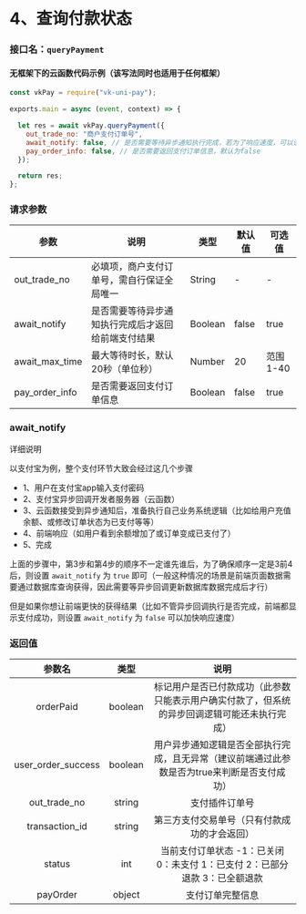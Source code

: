 # 4、查询付款状态

### 接口名：`queryPayment`

#### 无框架下的云函数代码示例（该写法同时也适用于任何框架）
```js
const vkPay = require("vk-uni-pay");

exports.main = async (event, context) => {

  let res = await vkPay.queryPayment({
    out_trade_no: "商户支付订单号", 
    await_notify: false, // 是否需要等待异步通知执行完成，若为了响应速度，可以设置为false，若需要等待异步回调执行完成，则设置为true
    pay_order_info: false, // 是否需要返回支付订单信息，默认为false
  });

  return res;
};
```

### 请求参数

| 参数   | 说明       | 类型    | 默认值  | 可选值 |
|------- |-----------|---------|-------|-------|
| out_trade_no  |   必填项，商户支付订单号，需自行保证全局唯一    | String  | -    | -  |
| await_notify  |   是否需要等待异步通知执行完成后才返回给前端支付结果   | Boolean  | false  | true  |
| await_max_time  |   最大等待时长，默认20秒（单位秒）   | Number  | 20  | 范围1-40  |
| pay_order_info  |   是否需要返回支付订单信息  | Boolean  | false  | true  |
 
### await_notify

详细说明

以支付宝为例，整个支付环节大致会经过这几个步骤

* 1、用户在支付宝app输入支付密码
* 2、支付宝异步回调开发者服务器（云函数）
* 3、云函数接受到异步通知后，准备执行自己业务系统逻辑（比如给用户充值余额、或修改订单状态为已支付等等）
* 4、前端响应（如用户看到余额增加了或订单变成已支付了）
* 5、完成

上面的步骤中，第3步和第4步的顺序不一定谁先谁后，为了确保顺序一定是3前4后，则设置 `await_notify` 为 `true` 即可（一般这种情况的场景是前端页面数据需要通过数据库查询获得，因此需要等异步回调更新数据库数据完成后才行）

但是如果你想让前端更快的获得结果（比如不管异步回调执行是否完成，前端都显示支付成功，则设置 `await_notify` 为 `false` 可以加快响应速度）


### 返回值

|参数名							|类型		|说明																																													|
|:-:								|:-:		|:-:																																													|
|orderPaid					|boolean|标记用户是否已付款成功（此参数只能表示用户确实付款了，但系统的异步回调逻辑可能还未执行完成）	|
|user_order_success	|boolean|用户异步通知逻辑是否全部执行完成，且无异常（建议前端通过此参数是否为true来判断是否支付成功）	|
|out_trade_no				|string	|支付插件订单号																																								|
|transaction_id			|string	|第三方支付交易单号（只有付款成功的才会返回）																									|
|status							|int		|当前支付订单状态 -1：已关闭 0：未支付 1：已支付 2：已部分退款 3：已全额退款									|
|payOrder						|object	|支付订单完整信息																																							|

